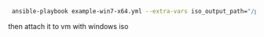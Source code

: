 ```bash
 ansible-playbook example-win7-x64.yml --extra-vars iso_output_path="/path/to/config.iso"
 ```
then attach it to vm with windows iso